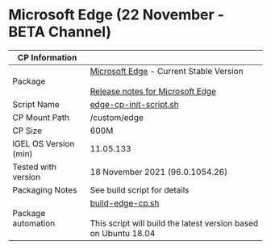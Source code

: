 # Microsoft Edge (22 November - BETA Channel)

|  CP Information |            |
|-----------------|------------|
| Package | [Microsoft Edge](https://www.microsoftedgeinsider.com/en-us/download?platform=linux-deb) - Current Stable Version <br /><br /> [Release notes for Microsoft Edge](https://docs.microsoft.com/en-us/deployedge/microsoft-edge-relnote-beta-channel) |
| Script Name | [edge-cp-init-script.sh](edge-cp-init-script.sh) |
| CP Mount Path | /custom/edge |
| CP Size | 600M |
| IGEL OS Version (min) | 11.05.133 |
| Tested with version | 18 November 2021 (96.0.1054.26) |
| Packaging Notes | See build script for details |
| Package automation | [build-edge-cp.sh](build-edge-cp.sh) <br /><br /> This script will build the latest version based on Ubuntu 18.04 |
